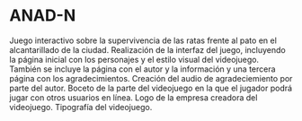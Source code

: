 # ANAD-N
Juego interactivo sobre la supervivencia de las ratas frente al pato en el alcantarillado de la ciudad.
Realización de la interfaz del juego, incluyendo la página inicial con los personajes y el estilo visual del videojuego. También se incluye la página con el autor y la información y una tercera página con los agradecimientos.
Creación del audio de agradeciemiento por parte del autor.
Boceto de la parte del videojuego en la que el jugador podrá jugar con otros usuarios en línea.
Logo de la empresa creadora del videojuego.
Tipografía del videojuego.
